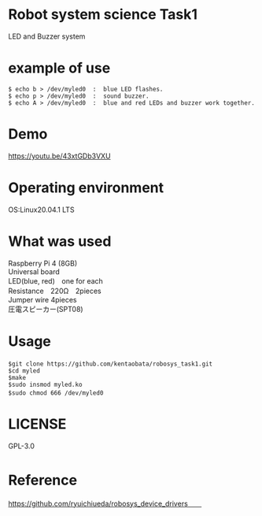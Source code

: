 # Robot system science Task1  
LED and Buzzer system  
 
# example of use  
~~~
$ echo b > /dev/myled0  :  blue LED flashes.  
$ echo p > /dev/myled0  :  sound buzzer.  
$ echo A > /dev/myled0  :  blue and red LEDs and buzzer work together. 
~~~~
# Demo
https://youtu.be/43xtGDb3VXU

# Operating environment
OS:Linux20.04.1 LTS

# What was used
Raspberry Pi 4 (8GB)  
Universal board  
LED(blue, red)　one for each  
Resistance　220Ω　2pieces  
Jumper wire 4pieces  
圧電スピーカー(SPT08)  

# Usage  
~~~
$git clone https://github.com/kentaobata/robosys_task1.git　  
$cd myled  
$make   
$sudo insmod myled.ko  
$sudo chmod 666 /dev/myled0  　
~~~

# LICENSE  
GPL-3.0  

# Reference　　
https://github.com/ryuichiueda/robosys_device_drivers　　


